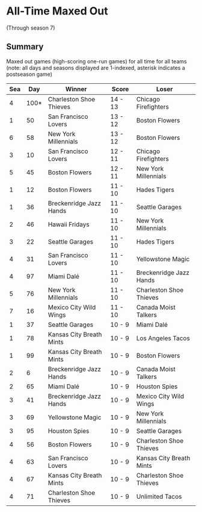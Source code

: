 # All-Time Maxed Out
(Through season 7)

## Summary



Maxed out games (high-scoring one-run games) for all time for all teams (note: all days and seasons displayed are 1-indexed, asterisk indicates a postseason game)


| Sea | Day | Winner | Score | Loser | 
| ------ |------ |------ |------ |------ |
| 4 | 100* | Charleston Shoe Thieves | 14 - 13 | Chicago Firefighters | 
| 1 | 50 | San Francisco Lovers | 13 - 12 | Boston Flowers | 
| 6 | 58 | New York Millennials | 13 - 12 | Boston Flowers | 
| 3 | 10 | San Francisco Lovers | 12 - 11 | Chicago Firefighters | 
| 5 | 45 | Boston Flowers | 12 - 11 | New York Millennials | 
| 1 | 12 | Boston Flowers | 11 - 10 | Hades Tigers | 
| 1 | 36 | Breckenridge Jazz Hands | 11 - 10 | Seattle Garages | 
| 2 | 46 | Hawaii Fridays | 11 - 10 | New York Millennials | 
| 3 | 22 | Seattle Garages | 11 - 10 | Hades Tigers | 
| 4 | 31 | San Francisco Lovers | 11 - 10 | Yellowstone Magic | 
| 4 | 97 | Miami Dalé | 11 - 10 | Breckenridge Jazz Hands | 
| 5 | 76 | New York Millennials | 11 - 10 | Charleston Shoe Thieves | 
| 7 | 16 | Mexico City Wild Wings | 11 - 10 | Canada Moist Talkers | 
| 1 | 37 | Seattle Garages | 10 - 9 | Miami Dalé | 
| 1 | 78 | Kansas City Breath Mints | 10 - 9 | Los Angeles Tacos | 
| 1 | 99 | Kansas City Breath Mints | 10 - 9 | Boston Flowers | 
| 2 | 6 | Breckenridge Jazz Hands | 10 - 9 | Canada Moist Talkers | 
| 2 | 65 | Miami Dalé | 10 - 9 | Houston Spies | 
| 3 | 41 | Breckenridge Jazz Hands | 10 - 9 | Mexico City Wild Wings | 
| 3 | 69 | Yellowstone Magic | 10 - 9 | New York Millennials | 
| 3 | 95 | Houston Spies | 10 - 9 | Seattle Garages | 
| 4 | 56 | Boston Flowers | 10 - 9 | Charleston Shoe Thieves | 
| 4 | 63 | San Francisco Lovers | 10 - 9 | Kansas City Breath Mints | 
| 4 | 67 | Kansas City Breath Mints | 10 - 9 | Charleston Shoe Thieves | 
| 4 | 71 | Charleston Shoe Thieves | 10 - 9 | Unlimited Tacos | 


